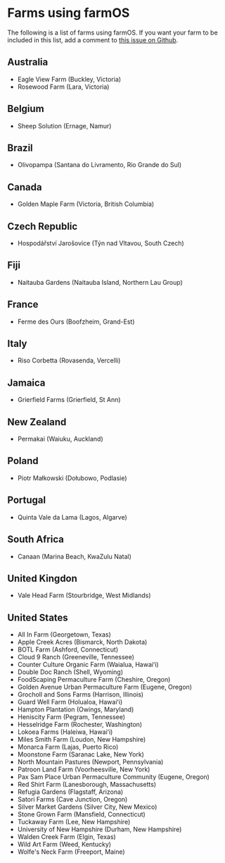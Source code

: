 # Farms using farmOS

The following is a list of farms using farmOS. If you want your farm to be
included in this list, add a comment to [this issue on Github].

## Australia

* Eagle View Farm (Buckley, Victoria)
* Rosewood Farm (Lara, Victoria)

## Belgium

* Sheep Solution (Ernage, Namur)

## Brazil

* Olivopampa (Santana do Livramento, Rio Grande do Sul)

## Canada

* Golden Maple Farm (Victoria, British Columbia)

## Czech Republic

* Hospodářství Jarošovice (Týn nad Vltavou, South Czech)

## Fiji

* Naitauba Gardens (Naitauba Island, Northern Lau Group)

## France

* Ferme des Ours (Boofzheim, Grand-Est)

## Italy

* Riso Corbetta (Rovasenda, Vercelli)

## Jamaica

* Grierfield Farms (Grierfield, St Ann)

## New Zealand

* Permakai (Waiuku, Auckland)

## Poland

* Piotr Małkowski (Dołubowo, Podlasie)

## Portugal

* Quinta Vale da Lama (Lagos, Algarve)

## South Africa

* Canaan (Marina Beach, KwaZulu Natal)

## United Kingdon

* Vale Head Farm (Stourbridge, West Midlands)

## United States

* All In Farm (Georgetown, Texas)
* Apple Creek Acres (Bismarck, North Dakota)
* BOTL Farm (Ashford, Connecticut)
* Cloud 9 Ranch (Greeneville, Tennessee)
* Counter Culture Organic Farm (Waialua, Hawai&#699;i)
* Double Doc Ranch (Shell, Wyoming)
* FoodScaping Permaculture Farm (Cheshire, Oregon)
* Golden Avenue Urban Permaculture Farm (Eugene, Oregon)
* Grocholl and Sons Farms (Harrison, Illinois)
* Guard Well Farm (Holualoa, Hawai&#699;i)
* Hampton Plantation (Owings, Maryland)
* Heniscity Farm (Pegram, Tennessee)
* Hesselridge Farm (Rochester, Washington)
* Lokoea Farms (Haleiwa, Hawai&#699;i)
* Miles Smith Farm (Loudon, New Hampshire)
* Monarca Farm (Lajas, Puerto Rico)
* Moonstone Farm (Saranac Lake, New York)
* North Mountain Pastures (Newport, Pennsylvania)
* Patroon Land Farm (Voorheesville, New York)
* Pax Sam Place Urban Permaculture Community (Eugene, Oregon)
* Red Shirt Farm (Lanesborough, Massachusetts)
* Refugia Gardens (Flagstaff, Arizona)
* Satori Farms (Cave Junction, Oregon)
* Silver Market Gardens (Silver City, New Mexico)
* Stone Grown Farm (Mansfield, Connecticut)
* Tuckaway Farm (Lee, New Hampshire)
* University of New Hampshire (Durham, New Hampshire)
* Walden Creek Farm (Elgin, Texas)
* Wild Art Farm (Weed, Kentucky)
* Wolfe's Neck Farm (Freeport, Maine)

[this issue on Github]: https://github.com/farmOS/farmOS.org/issues/12


